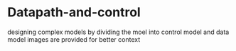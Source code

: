 # Datapath-and-control
designing complex models by dividing the moel into control model and data model
images are provided for better context
